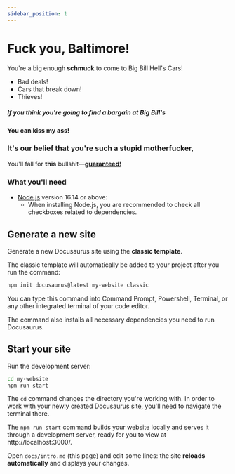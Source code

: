 ```yaml
---
sidebar_position: 1
---
```


# Fuck you, Baltimore!

You're a big enough **schmuck** to come to Big Bill Hell's Cars!

- Bad deals!
- Cars that break down!
- Thieves!



##### If you think you're going to find a bargain at Big Bill's

#### You can kiss my ass!



### It's our belief that you're such a stupid motherfucker,

You'll fall for **this** bullshit—**[guaranteed!](https://www.youtube.com/watch?v=dQw4w9WgXcQ)**



### What you'll need

- [Node.js](https://nodejs.org/en/download/) version 16.14 or above:
  - When installing Node.js, you are recommended to check all checkboxes related to dependencies.

## Generate a new site

Generate a new Docusaurus site using the **classic template**.

The classic template will automatically be added to your project after you run the command:

```bash
npm init docusaurus@latest my-website classic
```

You can type this command into Command Prompt, Powershell, Terminal, or any other integrated terminal of your code editor.

The command also installs all necessary dependencies you need to run Docusaurus.

## Start your site

Run the development server:

```bash
cd my-website
npm run start
```

The `cd` command changes the directory you're working with. In order to work with your newly created Docusaurus site, you'll need to navigate the terminal there.

The `npm run start` command builds your website locally and serves it through a development server, ready for you to view at http://localhost:3000/.

Open `docs/intro.md` (this page) and edit some lines: the site **reloads automatically** and displays your changes.
